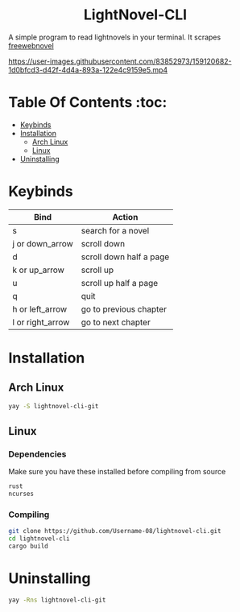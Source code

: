 <h1 align="center">LightNovel-CLI</h1>

A simple program to read lightnovels in your terminal. It scrapes [freewebnovel](https://freewebnovel.com)


https://user-images.githubusercontent.com/83852973/159120682-1d0bfcd3-d42f-4d4a-893a-122e4c9159e5.mp4




# Table Of Contents :toc:

- [Keybinds](#keybinds)
- [Installation](#installation)
  - [Arch Linux](#arch-linux)
  - [Linux](#linux)
- [Uninstalling](#uninstalling)

# Keybinds

| Bind             | Action                  |
| ---------------- | ----------------------- |
| s                | search for a novel      |
| j or down_arrow  | scroll down             |
| d                | scroll down half a page |
| k or up_arrow    | scroll up               |
| u                | scroll up half a page   |
| q                | quit                    |
| h or left_arrow  | go to previous chapter  |
| l or right_arrow | go to next chapter      |

# Installation

## Arch Linux

```sh
yay -S lightnovel-cli-git

```

## Linux

### Dependencies

Make sure you have these installed before compiling from source

```sh
rust
ncurses
```

### Compiling

```sh
git clone https://github.com/Username-08/lightnovel-cli.git
cd lightnovel-cli
cargo build
```

# Uninstalling

```sh
yay -Rns lightnovel-cli-git
```
